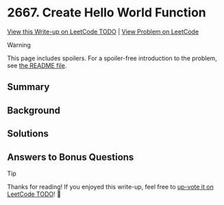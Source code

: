 # 2667. Create Hello World Function

[View this Write-up on LeetCode TODO](https://leetcode.com/problems/create-hello-world-function/solutions/) | [View Problem on LeetCode](https://leetcode.com/problems/create-hello-world-function/)

> [!WARNING]  
> This page includes spoilers. For a spoiler-free introduction to the problem, see [the README file](README.md).

## Summary

## Background

## Solutions

## Answers to Bonus Questions

> [!TIP]  
> Thanks for reading! If you enjoyed this write-up, feel free to [up-vote it on LeetCode TODO](https://leetcode.com/problems/create-hello-world-function/solutions/)! 🙏
